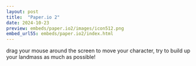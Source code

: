 ```yaml
---
layout: post
title:  "Paper.io 2"
date: 2024-10-23
preview: embeds/paper.io2/images/icon512.png
embed_url55: embeds/paper.io2/index.html
---
```

drag your mouse around the screen to move your character, try to build up your landmass as much as possible!